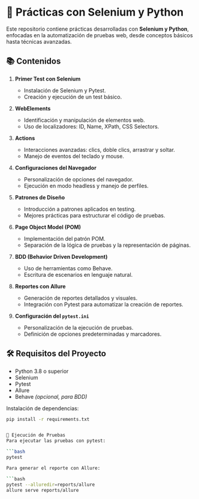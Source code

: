 # 🧪 Prácticas con Selenium y Python

Este repositorio contiene prácticas desarrolladas con **Selenium y Python**, enfocadas en la automatización de pruebas web, desde conceptos básicos hasta técnicas avanzadas.

## 📚 Contenidos

1. **Primer Test con Selenium**
   - Instalación de Selenium y Pytest.
   - Creación y ejecución de un test básico.

2. **WebElements**
   - Identificación y manipulación de elementos web.
   - Uso de localizadores: ID, Name, XPath, CSS Selectors.

3. **Actions**
   - Interacciones avanzadas: clics, doble clics, arrastrar y soltar.
   - Manejo de eventos del teclado y mouse.

4. **Configuraciones del Navegador**
   - Personalización de opciones del navegador.
   - Ejecución en modo headless y manejo de perfiles.

5. **Patrones de Diseño**
   - Introducción a patrones aplicados en testing.
   - Mejores prácticas para estructurar el código de pruebas.

6. **Page Object Model (POM)**
   - Implementación del patrón POM.
   - Separación de la lógica de pruebas y la representación de páginas.

7. **BDD (Behavior Driven Development)**
   - Uso de herramientas como Behave.
   - Escritura de escenarios en lenguaje natural.

8. **Reportes con Allure**
   - Generación de reportes detallados y visuales.
   - Integración con Pytest para automatizar la creación de reportes.

9. **Configuración del `pytest.ini`**
   - Personalización de la ejecución de pruebas.
   - Definición de opciones predeterminadas y marcadores.

## 🛠️ Requisitos del Proyecto

- Python 3.8 o superior
- Selenium
- Pytest
- Allure
- Behave *(opcional, para BDD)*

Instalación de dependencias:

```bash
pip install -r requirements.txt


🧪 Ejecución de Pruebas
Para ejecutar las pruebas con pytest:

```bash
pytest

Para generar el reporte con Allure:

```bash
pytest --alluredir=reports/allure
allure serve reports/allure